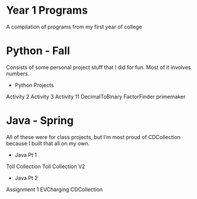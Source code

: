 # Year 1 Programs
A compilation of programs from my first year of college

# Python - Fall
Consists of some personal project stuff that I did for fun.
Most of it involves numbers.
- Python Projects

Activity 2
Activity 3
Activity 11
DecimalToBinary
FactorFinder
primemaker

# Java - Spring
All of these were for class projects, but I'm most proud of CDCollection because I built that all on my own.
- Java Pt 1

Toll Collection
Toll Collection V2
- Java Pt 2

Assignment 1
EVCharging
CDCollection
